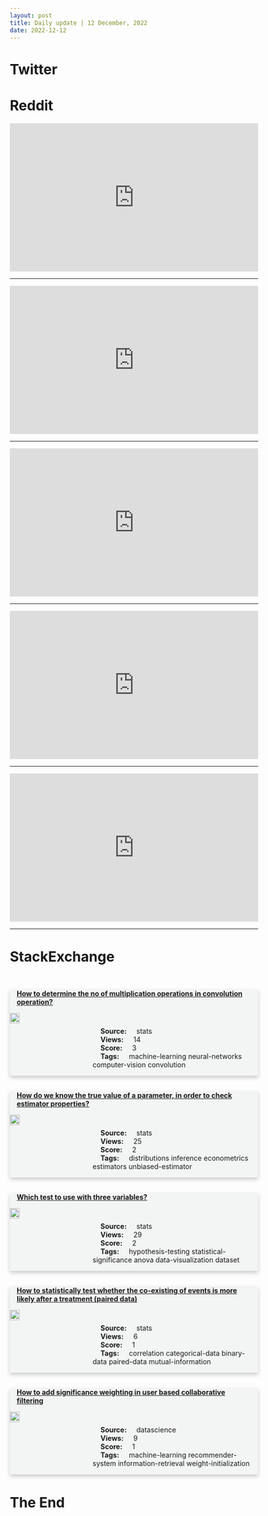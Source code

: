 ```yaml
---
layout: post
title: Daily update | 12 December, 2022
date: 2022-12-12
---
```


<script async src="https://platform.twitter.com/widgets.js" charset="utf-8"></script>


<script src='https://storage.ko-fi.com/cdn/scripts/overlay-widget.js'></script>
<script>
  kofiWidgetOverlay.draw('themldojo', {
    'type': 'floating-chat',
    'floating-chat.donateButton.text': 'Support me',
    'floating-chat.donateButton.background-color': '#f45d22',
    'floating-chat.donateButton.text-color': '#fff'
  });
</script>

# Twitter 

<blockquote class="twitter-tweet"><a href="https://twitter.com/jasonselvig/status/1601973945191759879"></a></blockquote>

<blockquote class="twitter-tweet"><a href="https://twitter.com/ipsvijrk/status/1601844799560388608"></a></blockquote>

<blockquote class="twitter-tweet"><a href="https://twitter.com/Kaloh_nft/status/1601972087698198528"></a></blockquote>

<blockquote class="twitter-tweet"><a href="https://twitter.com/gdb/status/1602072566671110144"></a></blockquote>

<blockquote class="twitter-tweet"><a href="https://twitter.com/paulabartabajo_/status/1601875905546260481"></a></blockquote>

<blockquote class="twitter-tweet"><a href="https://twitter.com/GoogleAI/status/1601850402328174592"></a></blockquote>

<blockquote class="twitter-tweet"><a href="https://twitter.com/huggingface/status/1602086035638321155"></a></blockquote>

<blockquote class="twitter-tweet"><a href="https://twitter.com/ylecun/status/1601821166599303168"></a></blockquote>

<blockquote class="twitter-tweet"><a href="https://twitter.com/ylecun/status/1601944240136851458"></a></blockquote>

<blockquote class="twitter-tweet"><a href="https://twitter.com/ylecun/status/1601827785454100481"></a></blockquote>

# Reddit 

<iframe id="reddit-embed" src="https://www.redditmedia.com/r/datascience/comments/ziaddd/question_i_got_during_an_interview_answers_to?ref_source=embed&amp;ref=share&amp;embed=true" sandbox="allow-scripts allow-same-origin allow-popups" style="border: none;" height="300" width="100%" scrolling="yes"></iframe>
<hr style="width:100%;text-align:left;margin-left:0">
<iframe id="reddit-embed" src="https://www.redditmedia.com/r/MachineLearning/comments/zikps2/p_i_made_a_tool_that_autosaves_your_chatgpt?ref_source=embed&amp;ref=share&amp;embed=true" sandbox="allow-scripts allow-same-origin allow-popups" style="border: none;" height="300" width="100%" scrolling="yes"></iframe>
<hr style="width:100%;text-align:left;margin-left:0">
<iframe id="reddit-embed" src="https://www.redditmedia.com/r/MachineLearning/comments/zivy00/p_ai_project_using_reinforcement_learning_to_3d?ref_source=embed&amp;ref=share&amp;embed=true" sandbox="allow-scripts allow-same-origin allow-popups" style="border: none;" height="300" width="100%" scrolling="yes"></iframe>
<hr style="width:100%;text-align:left;margin-left:0">
<iframe id="reddit-embed" src="https://www.redditmedia.com/r/datascience/comments/zj1i5g/in_which_data_science_jobscareers_is_the?ref_source=embed&amp;ref=share&amp;embed=true" sandbox="allow-scripts allow-same-origin allow-popups" style="border: none;" height="300" width="100%" scrolling="yes"></iframe>
<hr style="width:100%;text-align:left;margin-left:0">
<iframe id="reddit-embed" src="https://www.redditmedia.com/r/dataengineering/comments/zifzcy/scala_vs_python?ref_source=embed&amp;ref=share&amp;embed=true" sandbox="allow-scripts allow-same-origin allow-popups" style="border: none;" height="300" width="100%" scrolling="yes"></iframe>
<hr style="width:100%;text-align:left;margin-left:0">

<style>
.card {
box-shadow: 0 4px 8px 0 rgba(0,0,0,0.2);
transition: 0.3s;
width: 100%;
background-color: #F3F4F4;
}
p{
    margin-left:  3em;
    padding-top: 1em;
}
.part2{
    display: grid;
    grid-template-columns: 1fr 3fr;
}
h4{
    margin: 1em;
}

.card:hover {
box-shadow: 0 8px 16px 0 rgba(0,0,0,0.2);
}
b {
padding: 2px 16px;
}
</style>
  
# StackExchange 


  <br>
  <div class="card">
  <h4><a href='https://stats.stackexchange.com/questions/598692/how-to-determine-the-no-of-multiplication-operations-in-convolution-operation'>How to determine the no of multiplication operations in convolution operation?</a></h4> 
  <div class="part2">
      <img src="https://cdn.sstatic.net/Sites/stats/Img/apple-touch-icon@2.png?v=344f57aa10cc" alt="Img missing!" style="width:40%">
      <p><b>Source:</b> stats<br><b>Views:</b> 14<br><b>Score:</b> 3<br><b>Tags:</b> <span class="badge badge-dark">machine-learning</span> <span class="badge badge-dark">neural-networks</span> <span class="badge badge-dark">computer-vision</span> <span class="badge badge-dark">convolution</span></p> 
  </div>
  </div>
      
  <br>
  <div class="card">
  <h4><a href='https://stats.stackexchange.com/questions/598715/how-do-we-know-the-true-value-of-a-parameter-in-order-to-check-estimator-proper'>How do we know the true value of a parameter, in order to check estimator properties?</a></h4> 
  <div class="part2">
      <img src="https://cdn.sstatic.net/Sites/stats/Img/apple-touch-icon@2.png?v=344f57aa10cc" alt="Img missing!" style="width:40%">
      <p><b>Source:</b> stats<br><b>Views:</b> 25<br><b>Score:</b> 2<br><b>Tags:</b> <span class="badge badge-dark">distributions</span> <span class="badge badge-dark">inference</span> <span class="badge badge-dark">econometrics</span> <span class="badge badge-dark">estimators</span> <span class="badge badge-dark">unbiased-estimator</span></p> 
  </div>
  </div>
      
  <br>
  <div class="card">
  <h4><a href='https://stats.stackexchange.com/questions/598684/which-test-to-use-with-three-variables'>Which test to use with three variables?</a></h4> 
  <div class="part2">
      <img src="https://cdn.sstatic.net/Sites/stats/Img/apple-touch-icon@2.png?v=344f57aa10cc" alt="Img missing!" style="width:40%">
      <p><b>Source:</b> stats<br><b>Views:</b> 29<br><b>Score:</b> 2<br><b>Tags:</b> <span class="badge badge-dark">hypothesis-testing</span> <span class="badge badge-dark">statistical-significance</span> <span class="badge badge-dark">anova</span> <span class="badge badge-dark">data-visualization</span> <span class="badge badge-dark">dataset</span></p> 
  </div>
  </div>
      
  <br>
  <div class="card">
  <h4><a href='https://stats.stackexchange.com/questions/598729/how-to-statistically-test-whether-the-co-existing-of-events-is-more-likely-after'>How to statistically test whether the co-existing of events is more likely after a treatment (paired data)</a></h4> 
  <div class="part2">
      <img src="https://cdn.sstatic.net/Sites/stats/Img/apple-touch-icon@2.png?v=344f57aa10cc" alt="Img missing!" style="width:40%">
      <p><b>Source:</b> stats<br><b>Views:</b> 6<br><b>Score:</b> 1<br><b>Tags:</b> <span class="badge badge-dark">correlation</span> <span class="badge badge-dark">categorical-data</span> <span class="badge badge-dark">binary-data</span> <span class="badge badge-dark">paired-data</span> <span class="badge badge-dark">mutual-information</span></p> 
  </div>
  </div>
      
  <br>
  <div class="card">
  <h4><a href='https://datascience.stackexchange.com/questions/116957/how-to-add-significance-weighting-in-user-based-collaborative-filtering'>How to add significance weighting in user based collaborative filtering</a></h4> 
  <div class="part2">
      <img src="https://cdn.sstatic.net/Sites/datascience/Img/apple-touch-icon@2.png?v=1c36463984b3" alt="Img missing!" style="width:40%">
      <p><b>Source:</b> datascience<br><b>Views:</b> 9<br><b>Score:</b> 1<br><b>Tags:</b> <span class="badge badge-dark">machine-learning</span> <span class="badge badge-dark">recommender-system</span> <span class="badge badge-dark">information-retrieval</span> <span class="badge badge-dark">weight-initialization</span></p> 
  </div>
  </div>
      
# The End